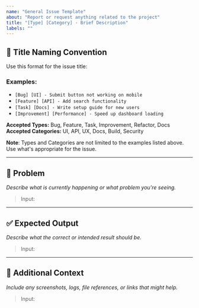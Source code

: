 ```yaml
---
name: "General Issue Template"
about: "Report or request anything related to the project"
title: "[Type] [Category] - Brief Description"
labels: ""
---
```


## 📌 Title Naming Convention

Use this format for the issue title:


### Examples:
- `[Bug] [UI] - Submit button not working on mobile`
- `[Feature] [API] - Add search functionality`
- `[Task] [Docs] - Write setup guide for new users`
- `[Improvement] [Performance] - Speed up dashboard loading`

**Accepted Types:** Bug, Feature, Task, Improvement, Refactor, Docs  
**Accepted Categories:** UI, API, UX, Docs, Build, Security

**Note**: Types and Categories are not limited to the examples listed above. Use what's appropriate for the issue.

---

## 🐞 Problem

_Describe what is currently happening or what problem you're seeing._

> Input:

<!-- Erase this and start from here. Also intentionally leave a blank line below -->

---

## ✅ Expected Output

_Describe what the correct or intended result should be._

> Input:

<!-- Erase this and start from here. Also intentionally leave a blank line below -->

---

## 📎 Additional Context

_Include any screenshots, logs, file references, or links that might help._

> Input:

<!-- Erase this and start from here. Also intentionally leave a blank line below -->
